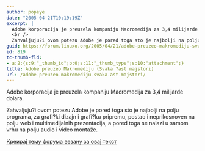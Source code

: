 ```yaml
---
author: popeye
date: "2005-04-21T10:19:19Z"
excerpt: |
  Adobe korporacija je preuzela kompaniju Macromedija za 3,4 milijarde dolara.<br />
  <br />
  Zahvaljuju?i ovom potezu Adobe je pored toga sto je najbolji na polju programa, za grafi?ki dizajn i grafi?ku pripremu, postao i neprikosnoven na polju web i multimedijalnih prezentacija, a pored toga se nalazi u samom vrhu na polju audio i video montaže.<br />
guid: https://forum.linuxo.org/2005/04/21/adobe-preuzeo-makromediju-svaka-ast-majstori/
id: 819
tc-thumb-fld:
- a:2:{s:9:"_thumb_id";b:0;s:11:"_thumb_type";s:10:"attachment";}
title: Adobe preuzeo Makromediju (Svaka ?ast majstori)
url: /adobe-preuzeo-makromediju-svaka-ast-majstori/
---
```

Adobe korporacija je preuzela kompaniju Macromedija za 3,4 milijarde dolara.

Zahvaljuju?i ovom potezu Adobe je pored toga sto je najbolji na polju programa, za grafi?ki dizajn i grafi?ku pripremu, postao i neprikosnoven na polju web i multimedijalnih prezentacija, a pored toga se nalazi u samom vrhu na polju audio i video montaže.  
<!--break-->

[Креирај тему форума везану за овај текст](https://linuxo.org/nova-tema-na-forumu/?se_pid=819)